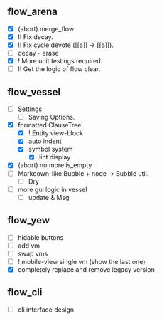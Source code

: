 ## flow_arena
- [x] (abort) merge_flow
- [x] !! Fix decay.
- [x] !! Fix cycle devote ([[a]] -> [[a]]).
- [ ] decay - erase
- [x] ! More unit testings required.
- [ ] !! Get the logic of flow clear.

## flow_vessel
- [ ] Settings
  - [ ] Saving Options.
- [x] formatted ClauseTree
  - [x] ! Entity view-block
  - [x] auto indent
  - [x] symbol system
    - [x] lint display
- [x] (abort) no more is_empty
- [ ] Markdown-like Bubble + node -> Bubble util.
  - [ ] Dry
- [ ] more gui logic in vessel
  - [ ] update & Msg

## flow_yew
- [ ] hidable buttons
- [ ] add vm
- [ ] swap vms
- [ ] ! mobile-view single vm (show the last one)
- [x] completely replace and remove legacy version

## flow_cli
- [ ] cli interface design
